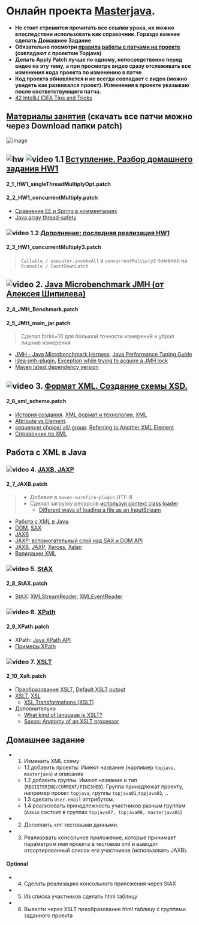 # Онлайн проекта  <a href="https://github.com/JavaWebinar/masterjava">Masterjava</a>.
- **Не стоит стремится прочитать все ссылки урока, их можно впоследствии использовать как справочник. Гораздо важнее сделать Домашнее Задание**
- **Обязательно посмотри <a href="https://github.com/JavaOPs/topjava/wiki/Git#%D0%9F%D1%80%D0%B0%D0%B2%D0%B8%D0%BB%D0%B0-%D1%80%D0%B0%D0%B1%D0%BE%D1%82%D1%8B-%D1%81-%D0%BF%D0%B0%D1%82%D1%87%D0%B0%D0%BC%D0%B8-%D0%BD%D0%B0-%D0%BF%D1%80%D0%BE%D0%B5%D0%BA%D1%82%D0%B5">правила работы с патчами на проекте</a> (совпадают с проектом Topjava)**
- **Делать Apply Patch лучше по одному, непосредственно перед видео на эту тему, а при просмотре видео сразу отслеживать все изменения кода проекта по изменению в патче**
- **Код проекта обновляется и не всегда совпадает с видео (можно увидеть как развивался проект). Изменения в проекте указываю после соответствующего патча.** 
- <a href="https://www.youtube.com/watch?v=eq3KiAH4IBI&ab_channel=IntelliJIDEA">42 IntelliJ IDEA Tips and Tricks</a>

## <a href="https://drive.google.com/drive/u/0/folders/0B9Ye2auQ_NsFSnRmQ3dQRm9hSWM">Материалы занятия</a> (скачать все патчи можно через Download папки patch)
![image](https://cloud.githubusercontent.com/assets/13649199/18330295/5f2ca214-7560-11e6-8e1e-c0494f798c37.png)

## ![hw](https://cloud.githubusercontent.com/assets/13649199/13672719/09593080-e6e7-11e5-81d1-5cb629c438ca.png) ![video](https://cloud.githubusercontent.com/assets/13649199/13672715/06dbc6ce-e6e7-11e5-81a9-04fbddb9e488.png) 1.1 <a href="https://drive.google.com/open?id=0B9Ye2auQ_NsFRWpKUUlYYjhuVGs">Вступление. Разбор домашнего задания HW1</a>
#### 2_1_HW1_singleThreadMultiplyOpt.patch
#### 2_2_HW1_concurrentMultiply.patch
- <a href="https://habrahabr.ru/post/283290/">Сравнение EE и Spring в комментариях</a>
- <a href="http://stackoverflow.com/questions/1132507/java-array-thread-safety">Java array thread-safety</a>

### ![video](https://cloud.githubusercontent.com/assets/13649199/13672715/06dbc6ce-e6e7-11e5-81a9-04fbddb9e488.png) 1.2 <a href="https://drive.google.com/open?id=0B9Ye2auQ_NsFak9uc1BJWVM5d2s">Дополнение: последняя реализация HW1</a>
#### 2_3_HW1_concurrentMultiply3.patch
 
> `Callable / executor.invokeAll` в `concurrentMultiply3` поменял на `Runnable / CountDownLatch`

## ![video](https://cloud.githubusercontent.com/assets/13649199/13672715/06dbc6ce-e6e7-11e5-81a9-04fbddb9e488.png) 2. <a href="https://drive.google.com/open?id=0B9Ye2auQ_NsFZExZS0cwYUhIUkE">Java Microbenchmark JMH (от Алексея Шипилева)</a>
#### 2_4_JMH_Benchmark.patch
#### 2_5_JMH_main_jar.patch

> Сделал forks=10 для большой точности измерений и убрал лишние измерения 
 
- <a href="http://tutorials.jenkov.com/java-performance/jmh.html">JMH - Java Microbenchmark Harness</a>, <a href="http://java-performance.info/jmh/">Java Performance Tuning Guide</a>
- <a href="https://github.com/artyushov/idea-jmh-plugin">idea-jmh-plugin</a>, <a href="http://stackoverflow.com/questions/37720692/exception-while-trying-to-acquire-a-jmh-lock/#39562747">Exception while trying to acquire a JMH lock</a>
- <a href="http://stackoverflow.com/a/1172371/548473">Maven latest dependency version</a>

## ![video](https://cloud.githubusercontent.com/assets/13649199/13672715/06dbc6ce-e6e7-11e5-81a9-04fbddb9e488.png) 3. <a href="https://drive.google.com/open?id=0B9Ye2auQ_NsFZ2RfblkwMkJQMEE">Формат XML. Создание схемы XSD.</a>
#### 2_6_xml_scheme.patch
- <a href="http://genberm.narod.ru/xml/lections/xml/introduction.html">История создания</a>. <a href="http://www.duct-tape-architect.ru/?p=315">XML формат и технологии</a>, <a href="https://ru.wikipedia.org/wiki/XML">XML</a>
- <a href="http://stackoverflow.com/questions/33746/xml-attribute-vs-xml-element#33757">Attribute vs Element</a>. 
- <a href="http://genberm.narod.ru/xml/schema/schema0/2.7.html">sequence/ choice/ all/ group</a>. <a href="https://jaxb.java.net/tutorial/section_2_2_15-Referring-to-Another-XML-Element.html"> Referring to Another XML Element</a>
- <a href="http://genberm.narod.ru/">Справочник по XML</a>

## Работа с XML в Java

### ![video](https://cloud.githubusercontent.com/assets/13649199/13672715/06dbc6ce-e6e7-11e5-81a9-04fbddb9e488.png) 4. <a href="https://drive.google.com/open?id=0B9Ye2auQ_NsFM0hGNnVCMHN5YTg">JAXB, JAXP</a>
#### 2_7_JAXB.patch

> - Добавил в `maven-surefire-plugin` UTF-8
> - Сделал загрузку ресурсов <a href="https://google.github.io/guava/releases/snapshot/api/docs/com/google/common/io/Resources.html#getResource(java.lang.String)">используя context class loader</a>
>   - <a href="http://stackoverflow.com/questions/676250/different-ways-of-loading-a-file-as-an-inputstream#676273">Different ways of loading a file as an InputStream</a>

- <a href="http://www.vogella.com/tutorials/JavaXML/article.html">Работа с XML в Java</a>.
- <a href="https://ru.wikipedia.org/wiki/Document_Object_Model">DOM</a>, <a href="https://ru.wikipedia.org/wiki/SAX">SAX</a>
- <a href="https://ru.wikipedia.org/wiki/Java_Architecture_for_XML_Binding">JAXB</a>
- <a href="http://www.ibm.com/developerworks/ru/library/x-jaxp/">JAXP: вспомогательный слой над SAX и DOM API</a>
- <a href="https://ru.wikipedia.org/wiki/Java_Architecture_for_XML_Binding">JAXB</a>, <a href="https://ru.wikipedia.org/wiki/JAXP">JAXP</a>, <a href="https://ru.wikipedia.org/wiki/Xerces">Xerces</a>, <a href="https://ru.wikipedia.org/wiki/Xalan">Xalan</a>
- <a href="https://www.ibm.com/developerworks/ru/library/x-javaxmlvalidapi/">Валидации XML</a>

### ![video](https://cloud.githubusercontent.com/assets/13649199/13672715/06dbc6ce-e6e7-11e5-81a9-04fbddb9e488.png) 5. <a href="https://drive.google.com/open?id=0B9Ye2auQ_NsFWnpzN3l4cGc3aFE">StAX</a>
#### 2_8_StAX.patch
- <a href="https://en.wikipedia.org/wiki/StAX">StAX</a>: <a href="https://www.ibm.com/developerworks/ru/library/x-stax1/">XMLStreamReader</a>, <a href="https://www.ibm.com/developerworks/ru/library/x-stax2/">XMLEventReader</a>

### ![video](https://cloud.githubusercontent.com/assets/13649199/13672715/06dbc6ce-e6e7-11e5-81a9-04fbddb9e488.png) 6. <a href="https://drive.google.com/open?id=0B9Ye2auQ_NsFanFseGRaRUV6TXc">XPath</a>
#### 2_9_XPath.patch
- XPath: <a href="http://www.ibm.com/developerworks/ru/library/x-javaxpathapi/">Java XPath API</a>
- <a href="https://msdn.microsoft.com/ru-ru/library/ms256086">Примеры XPath</a> 

### ![video](https://cloud.githubusercontent.com/assets/13649199/13672715/06dbc6ce-e6e7-11e5-81a9-04fbddb9e488.png) 7. <a href="https://drive.google.com/open?id=0B9Ye2auQ_NsFbkVNWGliQUJtVlk">XSLT</a>
#### 2_10_Xslt.patch
- <a href="http://www.ibm.com/developerworks/ru/library/x-jaxp2">Преобразование XSLT</a>, <a href="http://stackoverflow.com/questions/3360017/why-does-xslt-output-all-text-by-default">Default XSLT output</a>
- <a href="https://ru.wikipedia.org/wiki/XSLT">XSLT</a>, <a href="https://ru.wikipedia.org/wiki/XSL">XSL</a>
  - <a href="https://www.w3.org/TR/xslt#built-in-rule">XSL Transformations (XSLT)</a>
- Дополнительно
  - [What kind of language is XSLT?](https://www.ibm.com/developerworks/xml/library/x-xslt)
  - [Saxon: Anatomy of an XSLT processor](http://www.ibm.com/developerworks/library/x-xslt2/)
  
## Домашнее задание
- 1. Изменить XML схему: 
  - 1.1 добавить проекты. Имеют название (нарпимер `topjava, masterjava`) и описание
  - 1.2 добавить группы. Имеют название и тип (`REGISTERING/CURRENT/FINISHED`). Группа принадлежат проекту, например проект `topjava`, группы `topjava01`,`topjava02`, ..
  - 1.3 сделать `User.email` аттрибутом. 
  - 1.4 реализовать принадлежность участников разным группам (`Admin` состоит в группах `topjava07, topjava08, masterjava01`)
- 2. Дополнить xml тестовыми данными.
- 3. Реализовать консольное приложение, которые принимает параметром имя проекта в тестовом xml и выводит отсортированный список его участников (использовать JAXB).

#### Optional
- 4. Сделать реализацию консольного приложения через StAX
- 5. Из списка участников сделать html таблицу 
- 6. Вывести через XSLT преобразование html таблицу с группами заданного проекта
